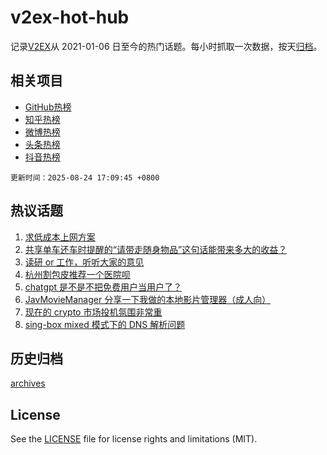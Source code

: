 # v2ex-hot-hub

 记录[V2EX](https://www.v2ex.com/)从 2021-01-06 日至今的热门话题。每小时抓取一次数据，按天[归档](archives)。
 
 ## 相关项目

- [GitHub热榜](https://github.com/lonnyzhang423/github-hot-hub)
- [知乎热榜](https://github.com/lonnyzhang423/zhihu-hot-hub)
- [微博热榜](https://github.com/lonnyzhang423/weibo-hot-hub)
- [头条热榜](https://github.com/lonnyzhang423/toutiao-hot-hub)
- [抖音热榜](https://github.com/lonnyzhang423/douyin-hot-hub)


 `更新时间：2025-08-24 17:09:45 +0800`

## 热议话题

1. [求低成本上网方案](https://www.v2ex.com/t/1154521)
1. [共享单车还车时提醒的“请带走随身物品”这句话能带来多大的收益？](https://www.v2ex.com/t/1154532)
1. [读研 or 工作，听听大家的意见](https://www.v2ex.com/t/1154503)
1. [杭州割包皮推荐一个医院呗](https://www.v2ex.com/t/1154537)
1. [chatgpt 是不是不把免费用户当用户了？](https://www.v2ex.com/t/1154470)
1. [JavMovieManager 分享一下我做的本地影片管理器（成人向）](https://www.v2ex.com/t/1154524)
1. [现在的 crypto 市场投机氛围非常重](https://www.v2ex.com/t/1154518)
1. [sing-box mixed 模式下的 DNS 解析问题](https://www.v2ex.com/t/1154461)

## 历史归档

[archives](archives)

## License

See the [LICENSE](LICENSE) file for license rights and limitations (MIT).
